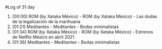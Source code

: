 #Log of 31 day

1. [00:00] ROM (by Xataka México) - ROM (by Xataka México) - Las dudas de la legalización de la marihuana
1. [01:21] Meditantes - Meditantes - Bodas minimalistas
1. [01:34] ROM (by Xataka México) - ROM (by Xataka México) - Estrenos de Netflix México en abril 2021
1. [01:36] Meditantes - Meditantes - Bodas minimalistas
